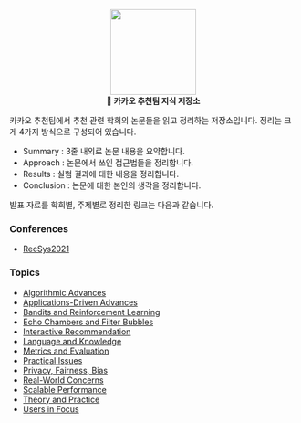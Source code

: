 <p align="center">
    <img height="150" src="https://user-images.githubusercontent.com/38134957/165143510-067f6b0f-4e0e-40c4-b224-729c57dc8afa.png"/><br>
    <b>📝 카카오 추천팀 지식 저장소</b>
</p>

카카오 추천팀에서 추천 관련 학회의 논문들을 읽고 정리하는 저장소입니다. 정리는 크게 4가지 방식으로 구성되어 있습니다.

- Summary : 3줄 내외로 논문 내용을 요약합니다.
- Approach : 논문에서 쓰인 접근법들을 정리합니다.
- Results : 실험 결과에 대한 내용을 정리합니다.
- Conclusion : 논문에 대한 본인의 생각을 정리합니다.

발표 자료를 학회별, 주제별로 정리한 링크는 다음과 같습니다.

### Conferences

- [RecSys2021](recsys/recsys2021/RecSys2021.md)

### Topics

- [Algorithmic Advances](topics/Algorithmic%20Advances.md)
- [Applications-Driven Advances](topics/Applications-Driven%20Advances.md)
- [Bandits and Reinforcement Learning](topics/Bandits%20and%20Reinforcement%20Learning.md)
- [Echo Chambers and Filter Bubbles](topics/Echo%20Chambers%20and%20Filter%20Bubbles.md)
- [Interactive Recommendation](topics/Interactive%20Recommendation.md)
- [Language and Knowledge](topics/Language%20and%20Knowledge.md)
- [Metrics and Evaluation](topics/Metrics%20and%20Evaluation.md)
- [Practical Issues](topics/Practical%20Issues.md)
- [Privacy, Fairness, Bias](topics/Privacy,%20Fairness,%20Bias.md)
- [Real-World Concerns](topics/Real-World%20Concerns.md)
- [Scalable Performance](topics/Scalable%20Performance.md)
- [Theory and Practice](topics/Theory%20and%20Practice.md)
- [Users in Focus](topics/Users%20in%20Focus.md)
